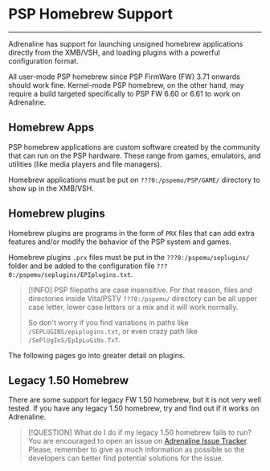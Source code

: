 # PSP Homebrew Support
---

Adrenaline has support for launching unsigned homebrew applications directly from the XMB/VSH, and loading plugins with a powerful configuration format.

All user-mode PSP homebrew since PSP FirmWare (FW) 3.71 onwards should work fine. Kernel-mode PSP homebrew, on the other hand, may require a build targeted specifically to PSP FW 6.60 or 6.61 to work on Adrenaline.

## Homebrew Apps

PSP homebrew applications are custom software created by the community that can run on the PSP hardware. These range from games, emulators, and utilities (like media players and file managers).

Homebrew applications must be put on `???0:/pspemu/PSP/GAME/` directory to show up in the XMB/VSH.

## Homebrew plugins

Homebrew plugins are programs in the form of `PRX` files that can add extra features and/or modify the behavior of the PSP system and games.

Homebrew plugins `.prx` files must be put in the `???0:/pspemu/seplugins/` folder and be added to the configuration file `???0:/pspemu/seplugins/EPIplugins.txt`.

> [!INFO]
> PSP filepaths are case insensitive. For that reason, files and directories inside Vita/PSTV `???0:/pspemu/` directory can be all upper case letter, lower case letters or a mix and it will work normally.
>
> So don't worry if you find variations in paths like `/SEPLUGINS/epiplugins.txt`, or even crazy path like `/SePlUgInS/EpIpLuGiNs.TxT`.

The following pages go into greater detail on plugins.


## Legacy 1.50 Homebrew

There are some support for legacy FW 1.50 homebrew, but it is not very well tested. If you have any legacy 1.50 homebrew, try and find out if it works on Adrenaline.

> [!QUESTION] What do I do if my legacy 1.50 homebrew fails to run?
> You are encouraged to open an issue on [Adrenaline Issue Tracker](https://github.com/isage/Adrenaline/issues). Please, remember to give as much information as possible so the developers can better find potential solutions for the issue.